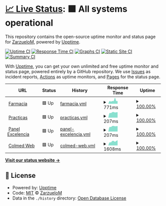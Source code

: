 # [📈 Live Status](https://ZarzueloM.github.io/status): <!--live status--> **🟩 All systems operational**

This repository contains the open-source uptime monitor and status page for [ZarzueloM](https://ZarzueloM.github.io/status), powered by [Upptime](https://github.com/upptime/upptime).

[![Uptime CI](https://github.com/ZarzueloM/status/workflows/Uptime%20CI/badge.svg)](https://github.com/ZarzueloM/status/actions?query=workflow%3A%22Uptime+CI%22)
[![Response Time CI](https://github.com/ZarzueloM/status/workflows/Response%20Time%20CI/badge.svg)](https://github.com/ZarzueloM/status/actions?query=workflow%3A%22Response+Time+CI%22)
[![Graphs CI](https://github.com/ZarzueloM/status/workflows/Graphs%20CI/badge.svg)](https://github.com/ZarzueloM/status/actions?query=workflow%3A%22Graphs+CI%22)
[![Static Site CI](https://github.com/ZarzueloM/status/workflows/Static%20Site%20CI/badge.svg)](https://github.com/ZarzueloM/status/actions?query=workflow%3A%22Static+Site+CI%22)
[![Summary CI](https://github.com/ZarzueloM/status/workflows/Summary%20CI/badge.svg)](https://github.com/ZarzueloM/status/actions?query=workflow%3A%22Summary+CI%22)

With [Upptime](https://upptime.js.org), you can get your own unlimited and free uptime monitor and status page, powered entirely by a GitHub repository. We use [Issues](https://github.com/ZarzueloM/status/issues) as incident reports, [Actions](https://github.com/ZarzueloM/status/actions) as uptime monitors, and [Pages](https://ZarzueloM.github.io/status) for the status page.

<!--start: status pages-->
<!-- This summary is generated by Upptime (https://github.com/upptime/upptime) -->
<!-- Do not edit this manually, your changes will be overwritten -->
<!-- prettier-ignore -->
| URL | Status | History | Response Time | Uptime |
| --- | ------ | ------- | ------------- | ------ |
| <img alt="" src="https://icons.duckduckgo.com/ip3/excelenciadigital.info.ico" height="13"> [Farmacia](http://excelenciadigital.info:3002/ColmedFcia/Login.Aspx) | 🟩 Up | [farmacia.yml](https://github.com/ZarzueloM/status/commits/HEAD/history/farmacia.yml) | <details><summary><img alt="Response time graph" src="./graphs/farmacia/response-time-week.png" height="20"> 771ms</summary><br><a href="https://status.colmedsanjuan.com.ar/history/farmacia"><img alt="Response time 1097" src="https://img.shields.io/endpoint?url=https%3A%2F%2Fraw.githubusercontent.com%2FZarzueloM%2Fstatus%2FHEAD%2Fapi%2Ffarmacia%2Fresponse-time.json"></a><br><a href="https://status.colmedsanjuan.com.ar/history/farmacia"><img alt="24-hour response time 677" src="https://img.shields.io/endpoint?url=https%3A%2F%2Fraw.githubusercontent.com%2FZarzueloM%2Fstatus%2FHEAD%2Fapi%2Ffarmacia%2Fresponse-time-day.json"></a><br><a href="https://status.colmedsanjuan.com.ar/history/farmacia"><img alt="7-day response time 771" src="https://img.shields.io/endpoint?url=https%3A%2F%2Fraw.githubusercontent.com%2FZarzueloM%2Fstatus%2FHEAD%2Fapi%2Ffarmacia%2Fresponse-time-week.json"></a><br><a href="https://status.colmedsanjuan.com.ar/history/farmacia"><img alt="30-day response time 743" src="https://img.shields.io/endpoint?url=https%3A%2F%2Fraw.githubusercontent.com%2FZarzueloM%2Fstatus%2FHEAD%2Fapi%2Ffarmacia%2Fresponse-time-month.json"></a><br><a href="https://status.colmedsanjuan.com.ar/history/farmacia"><img alt="1-year response time 1097" src="https://img.shields.io/endpoint?url=https%3A%2F%2Fraw.githubusercontent.com%2FZarzueloM%2Fstatus%2FHEAD%2Fapi%2Ffarmacia%2Fresponse-time-year.json"></a></details> | <details><summary><a href="https://status.colmedsanjuan.com.ar/history/farmacia">100.00%</a></summary><a href="https://status.colmedsanjuan.com.ar/history/farmacia"><img alt="All-time uptime 99.35%" src="https://img.shields.io/endpoint?url=https%3A%2F%2Fraw.githubusercontent.com%2FZarzueloM%2Fstatus%2FHEAD%2Fapi%2Ffarmacia%2Fuptime.json"></a><br><a href="https://status.colmedsanjuan.com.ar/history/farmacia"><img alt="24-hour uptime 100.00%" src="https://img.shields.io/endpoint?url=https%3A%2F%2Fraw.githubusercontent.com%2FZarzueloM%2Fstatus%2FHEAD%2Fapi%2Ffarmacia%2Fuptime-day.json"></a><br><a href="https://status.colmedsanjuan.com.ar/history/farmacia"><img alt="7-day uptime 100.00%" src="https://img.shields.io/endpoint?url=https%3A%2F%2Fraw.githubusercontent.com%2FZarzueloM%2Fstatus%2FHEAD%2Fapi%2Ffarmacia%2Fuptime-week.json"></a><br><a href="https://status.colmedsanjuan.com.ar/history/farmacia"><img alt="30-day uptime 99.76%" src="https://img.shields.io/endpoint?url=https%3A%2F%2Fraw.githubusercontent.com%2FZarzueloM%2Fstatus%2FHEAD%2Fapi%2Ffarmacia%2Fuptime-month.json"></a><br><a href="https://status.colmedsanjuan.com.ar/history/farmacia"><img alt="1-year uptime 99.35%" src="https://img.shields.io/endpoint?url=https%3A%2F%2Fraw.githubusercontent.com%2FZarzueloM%2Fstatus%2FHEAD%2Fapi%2Ffarmacia%2Fuptime-year.json"></a></details>
| <img alt="" src="https://icons.duckduckgo.com/ip3/excelenciadigital.info.ico" height="13"> [Practicas](http://excelenciadigital.info:3002/ColmedPracticas/Login.aspx) | 🟩 Up | [practicas.yml](https://github.com/ZarzueloM/status/commits/HEAD/history/practicas.yml) | <details><summary><img alt="Response time graph" src="./graphs/practicas/response-time-week.png" height="20"> 207ms</summary><br><a href="https://status.colmedsanjuan.com.ar/history/practicas"><img alt="Response time 462" src="https://img.shields.io/endpoint?url=https%3A%2F%2Fraw.githubusercontent.com%2FZarzueloM%2Fstatus%2FHEAD%2Fapi%2Fpracticas%2Fresponse-time.json"></a><br><a href="https://status.colmedsanjuan.com.ar/history/practicas"><img alt="24-hour response time 218" src="https://img.shields.io/endpoint?url=https%3A%2F%2Fraw.githubusercontent.com%2FZarzueloM%2Fstatus%2FHEAD%2Fapi%2Fpracticas%2Fresponse-time-day.json"></a><br><a href="https://status.colmedsanjuan.com.ar/history/practicas"><img alt="7-day response time 207" src="https://img.shields.io/endpoint?url=https%3A%2F%2Fraw.githubusercontent.com%2FZarzueloM%2Fstatus%2FHEAD%2Fapi%2Fpracticas%2Fresponse-time-week.json"></a><br><a href="https://status.colmedsanjuan.com.ar/history/practicas"><img alt="30-day response time 206" src="https://img.shields.io/endpoint?url=https%3A%2F%2Fraw.githubusercontent.com%2FZarzueloM%2Fstatus%2FHEAD%2Fapi%2Fpracticas%2Fresponse-time-month.json"></a><br><a href="https://status.colmedsanjuan.com.ar/history/practicas"><img alt="1-year response time 462" src="https://img.shields.io/endpoint?url=https%3A%2F%2Fraw.githubusercontent.com%2FZarzueloM%2Fstatus%2FHEAD%2Fapi%2Fpracticas%2Fresponse-time-year.json"></a></details> | <details><summary><a href="https://status.colmedsanjuan.com.ar/history/practicas">100.00%</a></summary><a href="https://status.colmedsanjuan.com.ar/history/practicas"><img alt="All-time uptime 99.40%" src="https://img.shields.io/endpoint?url=https%3A%2F%2Fraw.githubusercontent.com%2FZarzueloM%2Fstatus%2FHEAD%2Fapi%2Fpracticas%2Fuptime.json"></a><br><a href="https://status.colmedsanjuan.com.ar/history/practicas"><img alt="24-hour uptime 100.00%" src="https://img.shields.io/endpoint?url=https%3A%2F%2Fraw.githubusercontent.com%2FZarzueloM%2Fstatus%2FHEAD%2Fapi%2Fpracticas%2Fuptime-day.json"></a><br><a href="https://status.colmedsanjuan.com.ar/history/practicas"><img alt="7-day uptime 100.00%" src="https://img.shields.io/endpoint?url=https%3A%2F%2Fraw.githubusercontent.com%2FZarzueloM%2Fstatus%2FHEAD%2Fapi%2Fpracticas%2Fuptime-week.json"></a><br><a href="https://status.colmedsanjuan.com.ar/history/practicas"><img alt="30-day uptime 99.76%" src="https://img.shields.io/endpoint?url=https%3A%2F%2Fraw.githubusercontent.com%2FZarzueloM%2Fstatus%2FHEAD%2Fapi%2Fpracticas%2Fuptime-month.json"></a><br><a href="https://status.colmedsanjuan.com.ar/history/practicas"><img alt="1-year uptime 99.40%" src="https://img.shields.io/endpoint?url=https%3A%2F%2Fraw.githubusercontent.com%2FZarzueloM%2Fstatus%2FHEAD%2Fapi%2Fpracticas%2Fuptime-year.json"></a></details>
| <img alt="" src="https://icons.duckduckgo.com/ip3/excelenciadigital.info.ico" height="13"> [Panel Excelencia](http://excelenciadigital.info:3002/PaneldeValidacion/Login.Aspx) | 🟩 Up | [panel-excelencia.yml](https://github.com/ZarzueloM/status/commits/HEAD/history/panel-excelencia.yml) | <details><summary><img alt="Response time graph" src="./graphs/panel-excelencia/response-time-week.png" height="20"> 207ms</summary><br><a href="https://status.colmedsanjuan.com.ar/history/panel-excelencia"><img alt="Response time 504" src="https://img.shields.io/endpoint?url=https%3A%2F%2Fraw.githubusercontent.com%2FZarzueloM%2Fstatus%2FHEAD%2Fapi%2Fpanel-excelencia%2Fresponse-time.json"></a><br><a href="https://status.colmedsanjuan.com.ar/history/panel-excelencia"><img alt="24-hour response time 218" src="https://img.shields.io/endpoint?url=https%3A%2F%2Fraw.githubusercontent.com%2FZarzueloM%2Fstatus%2FHEAD%2Fapi%2Fpanel-excelencia%2Fresponse-time-day.json"></a><br><a href="https://status.colmedsanjuan.com.ar/history/panel-excelencia"><img alt="7-day response time 207" src="https://img.shields.io/endpoint?url=https%3A%2F%2Fraw.githubusercontent.com%2FZarzueloM%2Fstatus%2FHEAD%2Fapi%2Fpanel-excelencia%2Fresponse-time-week.json"></a><br><a href="https://status.colmedsanjuan.com.ar/history/panel-excelencia"><img alt="30-day response time 312" src="https://img.shields.io/endpoint?url=https%3A%2F%2Fraw.githubusercontent.com%2FZarzueloM%2Fstatus%2FHEAD%2Fapi%2Fpanel-excelencia%2Fresponse-time-month.json"></a><br><a href="https://status.colmedsanjuan.com.ar/history/panel-excelencia"><img alt="1-year response time 504" src="https://img.shields.io/endpoint?url=https%3A%2F%2Fraw.githubusercontent.com%2FZarzueloM%2Fstatus%2FHEAD%2Fapi%2Fpanel-excelencia%2Fresponse-time-year.json"></a></details> | <details><summary><a href="https://status.colmedsanjuan.com.ar/history/panel-excelencia">100.00%</a></summary><a href="https://status.colmedsanjuan.com.ar/history/panel-excelencia"><img alt="All-time uptime 99.52%" src="https://img.shields.io/endpoint?url=https%3A%2F%2Fraw.githubusercontent.com%2FZarzueloM%2Fstatus%2FHEAD%2Fapi%2Fpanel-excelencia%2Fuptime.json"></a><br><a href="https://status.colmedsanjuan.com.ar/history/panel-excelencia"><img alt="24-hour uptime 100.00%" src="https://img.shields.io/endpoint?url=https%3A%2F%2Fraw.githubusercontent.com%2FZarzueloM%2Fstatus%2FHEAD%2Fapi%2Fpanel-excelencia%2Fuptime-day.json"></a><br><a href="https://status.colmedsanjuan.com.ar/history/panel-excelencia"><img alt="7-day uptime 100.00%" src="https://img.shields.io/endpoint?url=https%3A%2F%2Fraw.githubusercontent.com%2FZarzueloM%2Fstatus%2FHEAD%2Fapi%2Fpanel-excelencia%2Fuptime-week.json"></a><br><a href="https://status.colmedsanjuan.com.ar/history/panel-excelencia"><img alt="30-day uptime 99.76%" src="https://img.shields.io/endpoint?url=https%3A%2F%2Fraw.githubusercontent.com%2FZarzueloM%2Fstatus%2FHEAD%2Fapi%2Fpanel-excelencia%2Fuptime-month.json"></a><br><a href="https://status.colmedsanjuan.com.ar/history/panel-excelencia"><img alt="1-year uptime 99.52%" src="https://img.shields.io/endpoint?url=https%3A%2F%2Fraw.githubusercontent.com%2FZarzueloM%2Fstatus%2FHEAD%2Fapi%2Fpanel-excelencia%2Fuptime-year.json"></a></details>
| <img alt="" src="https://www.colmedsanjuan.com.ar/intranet/favicon.ico" height="13"> [Colmed Web](https://www.colmedsanjuan.com.ar) | 🟩 Up | [colmed-web.yml](https://github.com/ZarzueloM/status/commits/HEAD/history/colmed-web.yml) | <details><summary><img alt="Response time graph" src="./graphs/colmed-web/response-time-week.png" height="20"> 1608ms</summary><br><a href="https://status.colmedsanjuan.com.ar/history/colmed-web"><img alt="Response time 1422" src="https://img.shields.io/endpoint?url=https%3A%2F%2Fraw.githubusercontent.com%2FZarzueloM%2Fstatus%2FHEAD%2Fapi%2Fcolmed-web%2Fresponse-time.json"></a><br><a href="https://status.colmedsanjuan.com.ar/history/colmed-web"><img alt="24-hour response time 2059" src="https://img.shields.io/endpoint?url=https%3A%2F%2Fraw.githubusercontent.com%2FZarzueloM%2Fstatus%2FHEAD%2Fapi%2Fcolmed-web%2Fresponse-time-day.json"></a><br><a href="https://status.colmedsanjuan.com.ar/history/colmed-web"><img alt="7-day response time 1608" src="https://img.shields.io/endpoint?url=https%3A%2F%2Fraw.githubusercontent.com%2FZarzueloM%2Fstatus%2FHEAD%2Fapi%2Fcolmed-web%2Fresponse-time-week.json"></a><br><a href="https://status.colmedsanjuan.com.ar/history/colmed-web"><img alt="30-day response time 1461" src="https://img.shields.io/endpoint?url=https%3A%2F%2Fraw.githubusercontent.com%2FZarzueloM%2Fstatus%2FHEAD%2Fapi%2Fcolmed-web%2Fresponse-time-month.json"></a><br><a href="https://status.colmedsanjuan.com.ar/history/colmed-web"><img alt="1-year response time 1422" src="https://img.shields.io/endpoint?url=https%3A%2F%2Fraw.githubusercontent.com%2FZarzueloM%2Fstatus%2FHEAD%2Fapi%2Fcolmed-web%2Fresponse-time-year.json"></a></details> | <details><summary><a href="https://status.colmedsanjuan.com.ar/history/colmed-web">100.00%</a></summary><a href="https://status.colmedsanjuan.com.ar/history/colmed-web"><img alt="All-time uptime 99.96%" src="https://img.shields.io/endpoint?url=https%3A%2F%2Fraw.githubusercontent.com%2FZarzueloM%2Fstatus%2FHEAD%2Fapi%2Fcolmed-web%2Fuptime.json"></a><br><a href="https://status.colmedsanjuan.com.ar/history/colmed-web"><img alt="24-hour uptime 100.00%" src="https://img.shields.io/endpoint?url=https%3A%2F%2Fraw.githubusercontent.com%2FZarzueloM%2Fstatus%2FHEAD%2Fapi%2Fcolmed-web%2Fuptime-day.json"></a><br><a href="https://status.colmedsanjuan.com.ar/history/colmed-web"><img alt="7-day uptime 100.00%" src="https://img.shields.io/endpoint?url=https%3A%2F%2Fraw.githubusercontent.com%2FZarzueloM%2Fstatus%2FHEAD%2Fapi%2Fcolmed-web%2Fuptime-week.json"></a><br><a href="https://status.colmedsanjuan.com.ar/history/colmed-web"><img alt="30-day uptime 100.00%" src="https://img.shields.io/endpoint?url=https%3A%2F%2Fraw.githubusercontent.com%2FZarzueloM%2Fstatus%2FHEAD%2Fapi%2Fcolmed-web%2Fuptime-month.json"></a><br><a href="https://status.colmedsanjuan.com.ar/history/colmed-web"><img alt="1-year uptime 99.96%" src="https://img.shields.io/endpoint?url=https%3A%2F%2Fraw.githubusercontent.com%2FZarzueloM%2Fstatus%2FHEAD%2Fapi%2Fcolmed-web%2Fuptime-year.json"></a></details>

<!--end: status pages-->

[**Visit our status website →**](https://ZarzueloM.github.io/status)

## 📄 License

- Powered by: [Upptime](https://github.com/upptime/upptime)
- Code: [MIT](./LICENSE) © [ZarzueloM](https://ZarzueloM.github.io/status)
- Data in the `./history` directory: [Open Database License](https://opendatacommons.org/licenses/odbl/1-0/)
